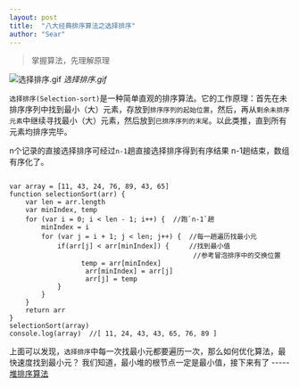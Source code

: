 ```yaml
---
layout: post
title:  "八大经典排序算法之选择排序"
author: "Sear"
---
```


>掌握算法，先理解原理

![选择排序.gif](https://upload-images.jianshu.io/upload_images/4099767-70c8da26531e7851.gif?imageMogr2/auto-orient/strip)
_选择排序.gif_

`选择排序(Selection-sort)`是一种简单直观的排序算法。它的工作原理：首先在未排序序列中找到最小（大）元素，存放到`排序序列的起始位置`，然后，再从`剩余未排序元素`中继续寻找最小（大）元素，然后放到`已排序序列的末尾`。以此类推，直到所有元素均排序完毕。


n个记录的直接选择排序可经过`n-1`趟直接选择排序得到有序结果
n-1趟结束，数组有序化了。

```

var array = [11, 43, 24, 76, 89, 43, 65]
function selectionSort(arr) {
    var len = arr.length
    var minIndex, temp
    for (var i = 0; i < len - 1; i++) {  //跑`n-1`趟
        minIndex = i
        for (var j = i + 1; j < len; j++) {  //每一趟遍历找最小元
            if(arr[j] < arr[minIndex]) {     //找到最小值
                                              //参考冒泡排序中的交换位置
                  temp = arr[minIndex]
                   arr[minIndex] = arr[j]
                   arr[j] = temp
            }
        }
    }
    return arr
}
selectionSort(array)
console.log(array)  //[ 11, 24, 43, 43, 65, 76, 89 ]
```

上面可以发现，`选择排序`中每一次找最小元都要遍历一次，那么如何优化算法，最快速度找到最小元？
我们知道，最小堆的根节点一定是最小值，接下来有了 ----- [堆排序算法](https://www.jianshu.com/p/670085d43a0b)
